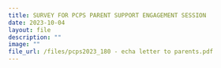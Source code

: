 ```yaml
---
title: SURVEY FOR PCPS PARENT SUPPORT ENGAGEMENT SESSION
date: 2023-10-04
layout: file
description: ""
image: ""
file_url: /files/pcps2023_180 - echa letter to parents.pdf
---
```

